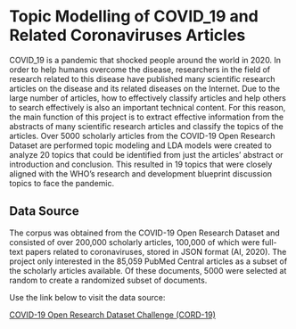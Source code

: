 # Topic Modelling of COVID_19 and Related Coronaviruses Articles

COVID_19 is a pandemic that shocked people around the world in 2020. In order to help humans overcome the disease, researchers in the field of research related to this disease have published many scientific research articles on the disease and its related diseases on the Internet. Due to the large number of articles, how to effectively classify articles and help others to search effectively is also an important technical content. For this reason, the main function of this project is to extract effective information from the abstracts of many scientific research articles and classify the topics of the articles. Over 5000 scholarly articles from the COVID-19 Open Research Dataset are performed topic modeling and LDA models were created to analyze 20 topics that could be identified from just the articles’ abstract or introduction and conclusion. This resulted in 19 topics that were closely aligned with the WHO’s research and development blueprint discussion topics to face the pandemic.

## Data Source

The corpus was obtained from the COVID-19 Open Research Dataset and consisted of over 200,000 scholarly articles, 100,000 of which were full-text papers related  to coronaviruses, stored in JSON format (AI, 2020). The project only interested in the 85,059 PubMed Central articles as a subset of the scholarly articles available. Of these documents, 5000 were selected at random to create a randomized subset of documents.

Use the link below to visit the data source:

[COVID-19 Open Research Dataset Challenge (CORD-19)](https://www.kaggle.com/allen-institute-for-ai/CORD-19-research-challenge)

## 

